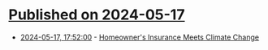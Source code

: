# [Published on 2024-05-17](index.md)

* [2024-05-17, 17:52:00](https://soylentnews.org/article.pl?sid=24/05/16/124226&from=rss) - [Homeowner's Insurance Meets Climate Change](https://soylentnews.org/article.pl?sid=24/05/16/124226&from=rss)
